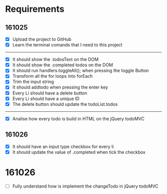 # Requirements

## 161025

- [x] Upload the project to GitHub
- [x] Learn the terminal comands that I need to this project

---

- [x] It should show the .todosText on the DOM
- [x] It should show the .completed todos on the DOM
- [x] It should run handlers.toggleAll(); when pressing the toggle Button
- [x] Transform all the for loops into forEach
- [x] Trim the input string
- [x] It should addtodo when pressing the enter key
- [x] Every Li should have a delete button
- [x] Every Li should have a unique ID
- [x] The delete button should update the todoList.todos

---

- [x] Analise how every todo is build in HTML on the jQuery todoMVC

## 161026

- [x] It should have an input type checkbox for every li
- [x] It should update the value of .completed when tick the checkbox

# 161026

- [ ] Fully understand how is implement the changeTodo in jQuery todoMVC